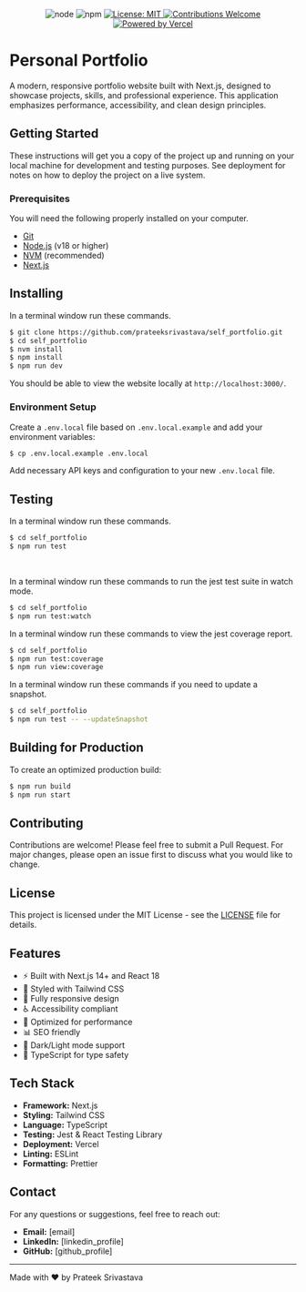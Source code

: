 <p align=center>
  <img src=https://img.shields.io/badge/node-v18+-brightgreen.svg?style=flat-square alt="node" />
  <img src=https://img.shields.io/badge/npm-v8+-blue.svg?style=flat-square alt="npm" />
  <a href=https://github.com/prateeksrivastava/self_portfolio/blob/main/LICENSE>
    <img src=https://img.shields.io/badge/License-MIT-yellow.svg?style=flat-square alt="License: MIT" />
  </a>
  <a href=https://github.com/prateeksrivastava/self_portfolio/blob/main/.github/contributing.md>
    <img src=https://img.shields.io/badge/contributions-welcome-orange.svg?style=flat-square alt="Contributions Welcome" />
  </a>
  <a href=https://vercel.com?utm_source=prateeksrivastava.dev&utm_campaign=oss>
    <img src=https://img.shields.io/badge/Powered_by-Vercel-black?style=flat-square alt="Powered by Vercel">
  </a>
</p>

# Personal Portfolio

A modern, responsive portfolio website built with Next.js, designed to showcase projects, skills, and professional experience. This application emphasizes performance, accessibility, and clean design principles.

## Getting Started

These instructions will get you a copy of the project up and running on your local machine for development and testing purposes. See deployment for notes on how to deploy the project on a live system.

### Prerequisites

You will need the following properly installed on your computer.

- [Git](http://git-scm.com/)
- [Node.js](http://nodejs.org/) (v18 or higher)
- [NVM](https://github.com/creationix/nvm) (recommended)
- [Next.js](https://nextjs.org/)

## Installing

In a terminal window run these commands.

```sh
$ git clone https://github.com/prateeksrivastava/self_portfolio.git
$ cd self_portfolio
$ nvm install
$ npm install
$ npm run dev
```

You should be able to view the website locally at `http://localhost:3000/`.

### Environment Setup

Create a `.env.local` file based on `.env.local.example` and add your environment variables:

```sh
$ cp .env.local.example .env.local
```

Add necessary API keys and configuration to your new `.env.local` file.

## Testing

In a terminal window run these commands.

```sh
$ cd self_portfolio
$ npm run test
```

<br>

In a terminal window run these commands to run the jest test suite in watch mode.

```sh
$ cd self_portfolio
$ npm run test:watch
```

In a terminal window run these commands to view the jest coverage report.

```sh
$ cd self_portfolio
$ npm run test:coverage
$ npm run view:coverage
```

In a terminal window run these commands if you need to update a snapshot.

```sh
$ cd self_portfolio
$ npm run test -- --updateSnapshot
```

## Building for Production

To create an optimized production build:

```sh
$ npm run build
$ npm run start
```

## Contributing

Contributions are welcome! Please feel free to submit a Pull Request. For major changes, please open an issue first to discuss what you would like to change.

## License

This project is licensed under the MIT License - see the [LICENSE](LICENSE) file for details.

## Features

- ⚡ Built with Next.js 14+ and React 18
- 🎨 Styled with Tailwind CSS
- 📱 Fully responsive design
- ♿ Accessibility compliant
- 🚀 Optimized for performance
- 📊 SEO friendly
- 🌙 Dark/Light mode support
- 📝 TypeScript for type safety

## Tech Stack

- **Framework:** Next.js
- **Styling:** Tailwind CSS
- **Language:** TypeScript
- **Testing:** Jest & React Testing Library
- **Deployment:** Vercel
- **Linting:** ESLint
- **Formatting:** Prettier

## Contact

For any questions or suggestions, feel free to reach out:

- **Email:** [email]
- **LinkedIn:** [linkedin_profile]
- **GitHub:** [github_profile]

---

Made with ❤️ by Prateek Srivastava
